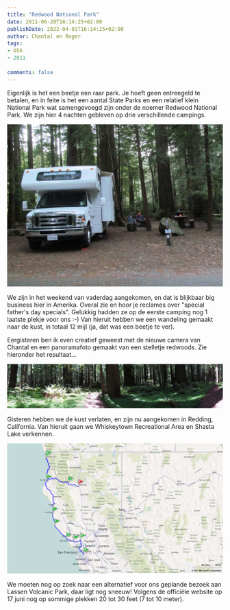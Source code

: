 ```yaml
---
title: "Redwood National Park"
date: 2011-06-20T16:14:25+02:00
publishDate: 2022-04-01T16:14:25+02:00
author: Chantal en Roger
tags:
- USA
- 2011

comments: false
---
```


Eigenlijk is het een beetje een raar park. Je hoeft geen entreegeld te betalen, en in feite is het een aantal State Parks en een relatief klein National Park wat samengevoegd zijn onder de noemer Redwood National Park. We zijn hier 4 nachten gebleven op drie verschillende campings.

![Camping](./images/IMG_0796[3].jpg)

We zijn in het weekend van vaderdag aangekomen, en dat is blijkbaar big business hier in Amerika. Overal zie en hoor je reclames over "special father's day specials". Gelukkig hadden ze op de eerste camping nog 1 laatste plekje voor ons :-) Van hieruit hebben we een wandeling gemaakt naar de kust, in totaal 12 mijl (ja, dat was een beetje te ver).

Eergisteren ben ik even creatief geweest met de nieuwe camera van Chantal en een panoramafoto gemaakt van een stelletje redwoods. Zie hieronder het resultaat...

![Avenue Of The Giants Panorama](./images/Avenue%20Of%20The%20Giants%20Panorama%20Small[3].jpg)

Gisteren hebben we de kust verlaten, en zijn nu aangekomen in Redding, California. Van hieruit gaan we Whiskeytown Recreational Area en Shasta Lake verkennen.

![Map](./images/image[2].png)

We moeten nog op zoek naar een alternatief voor ons geplande bezoek aan Lassen Volcanic Park, daar ligt nog sneeuw! Volgens de officiële website op 17 juni nog op sommige plekken 20 tot 30 feet (7 tot 10 meter).
